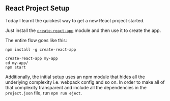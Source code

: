 ## React Project Setup

Today I learnt the quickest way to get a new React project started.

Just install the [`create-react-app`](https://github.com/facebookincubator/create-react-app) module and then use it to create the app.

The entire flow goes like this:

```shell
npm install -g create-react-app

create-react-app my-app
cd my-app/
npm start
```

Additionally, the initial setup uses an npm module that hides all the underlying complexity i.e. webpack config and so on. In order to make all of that complexity transparent and include all the dependencies in the `project.json` file, run `npm run eject`.
